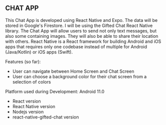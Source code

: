 ## CHAT APP ##

This Chat App is developed using React Native and Expo. The data will be stored in Google's Firestore. 
I will be using the Gifted Chat React Native library. The Chat App will allow users to send not only text messages, but also some containing images. They will also be able to share their location with others.
React Native is a React framework for building Android and iOS apps that requires only one codebase instead of multiple for Android (Java/Kotlin) or iOS apps (Swift).

Features (so far):
- User can navigate between Home Screen and Chat Screen
- User can choose a background color for their chat screen from a selection of colors

Platform used during Development: Android 11.0
- React version
- React Native version
- Nodejs version
- react-native-gifted-chat version




